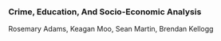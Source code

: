 <h3>Crime, Education, And Socio-Economic Analysis</h3>

Rosemary Adams, Keagan Moo,
Sean Martin, Brendan Kellogg